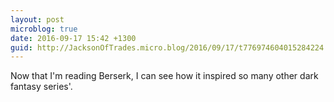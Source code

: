 ```yaml
---
layout: post
microblog: true
date: 2016-09-17 15:42 +1300
guid: http://JacksonOfTrades.micro.blog/2016/09/17/t776974604015284224.html
---
```

Now that I'm reading Berserk, I can see how it inspired so many other dark fantasy series'.
